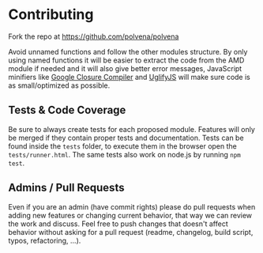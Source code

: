 # Contributing

Fork the repo at https://github.com/polvena/polvena

Avoid unnamed functions and follow the other modules structure. By only using named functions it will be easier to extract the code from the AMD module if needed and it will also give better error messages, JavaScript minifiers like [Google Closure Compiler](http://code.google.com/closure/compiler/) and [UglifyJS](https://github.com/mishoo/UglifyJS) will make sure code is as small/optimized as possible.


## Tests & Code Coverage ##

Be sure to always create tests for each proposed module. Features will only be merged if they contain proper tests and documentation. Tests can be found inside the `tests` folder, to execute them in the browser open the `tests/runner.html`. The same tests also work on node.js by running `npm test`.


## Admins / Pull Requests ##

Even if you are an admin (have commit rights) please do pull requests when adding new features or changing current behavior, that way we can review the work and discuss. Feel free to push changes that doesn't affect behavior without asking for a pull request (readme, changelog, build script, typos, refactoring, ...).

